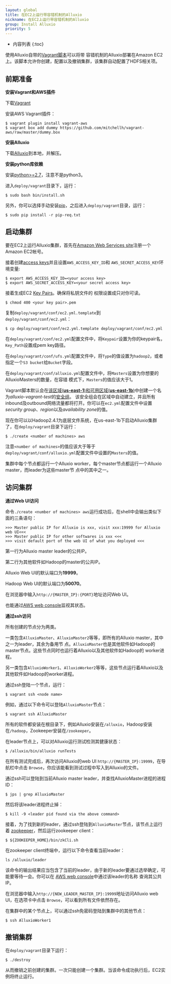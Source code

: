 ```yaml
---
layout: global
title: 在EC2上运行带容错机制的Alluxio
nickname: 在EC2上运行带容错机制的Alluxio
group: Install Alluxio
priority: 5
---
```


* 内容列表
{:toc}

使用Alluxio自带的[Vagrant脚本](https://github.com/alluxio/alluxio/tree/master/deploy/vagrant)可以将带
容错机制的Alluxio部署在Amazon EC2上。该脚本允许你创建，配置以及撤销集群，该集群自动配置了HDFS相关项。

## 前期准备

**安装Vagrant和AWS插件**

下载[Vagrant](https://www.vagrantup.com/downloads.html)

安装AWS Vagrant插件：

```console
$ vagrant plugin install vagrant-aws
$ vagrant box add dummy https://github.com/mitchellh/vagrant-aws/raw/master/dummy.box
```

**安装Alluxio**

下载[Alluxio](https://alluxio.io/download)到本地，并解压。

**安装python库依赖**

安装[python>=2.7](https://www.python.org/)，注意不是python3。

进入`deploy/vagrant`目录下，运行：

```console
$ sudo bash bin/install.sh
```

另外，你可以选择手动安装[pip](https://pip.pypa.io/en/latest/installing/)，之后进入`deploy/vagrant`目录，运行：

```console
$ sudo pip install -r pip-req.txt
```


## 启动集群

要在EC2上运行Alluxio集群，首先在[Amazon Web Services site](http://aws.amazon.com/)注册一个Amazon EC2帐号。

接着创建[access keys](https://aws.amazon.com/developers/access-keys/)并且设置`AWS_ACCESS_KEY_ID`和
`AWS_SECRET_ACCESS_KEY`环境变量:

```console
$ export AWS_ACCESS_KEY_ID=<your access key>
$ export AWS_SECRET_ACCESS_KEY=<your secret access key>
```

接着生成EC2
[Key Pairs](http://docs.aws.amazon.com/AWSEC2/latest/UserGuide/ec2-key-pairs.html)。确保将私钥文件的
权限设置成只对你可读。

```console
$ chmod 400 <your key pair>.pem
```


复制`deploy/vagrant/conf/ec2.yml.template`到`deploy/vagrant/conf/ec2.yml`：

```console
$ cp deploy/vagrant/conf/ec2.yml.template deploy/vagrant/conf/ec2.yml
```


在`deploy/vagrant/conf/ec2.yml`配置文件中，将`Keypair`设置为你的keypair名，`Key_Path`设置成pem key路径。

在`deploy/vagrant/conf/ufs.yml`配置文件中，将`Type`的值设置为`hadoop2`，或者指定一个`S3 bucket`给`Bucket`字段。

在`deploy/vagrant/conf/alluxio.yml`配置文件中，将`Masters`设置为你想要的AlluxioMasters的数量，在容错
模式下，`Masters`的值应该大于1。

Vagrant脚本默认会在[该区域(**us-east-1**)和可用区域(**us-east-1b**)](http://docs.aws.amazon.com/AWSEC2/latest/UserGuide/using-regions-availability-zones.html)中创建一个名为*alluxio-vagrant-test*的[安全组](http://docs.aws.amazon.com/AWSEC2/latest/UserGuide/using-network-security.html)。
该安全组会在区域中自动建立，并且所有inbound及outbound网络流量都将打开。你可以在`ec2.yml`配置文件中设置*security group*、*region*以及*availability zone*的值。

现在你可以以Hadoop2.4.1为底层文件系统，在us-east-1b下启动Alluxio集群了，在`deploy/vagrant`目录下运行：

```console
$ ./create <number of machines> aws
```


注意`<number of machines>`的值应该大于等于`deploy/vagrant/conf/alluxio.yml`配置文件中设置的`Masters`的值。

集群中每个节点都运行一个Alluxio worker，每个master节点都运行一个Alluxio master，而leader为这些master节
点中的其中之一。

## 访问集群

**通过Web UI访问**

命令`./create <number of machines> aws`运行成功后，在shell中会输出类似下面的三条语句：

```
>>> Master public IP for Alluxio is xxx, visit xxx:19999 for Alluxio web UI<<<
>>> Master public IP for other softwares is xxx <<<
>>> visit default port of the web UI of what you deployed <<<
```


第一行为Alluxio master leader的公共IP。

第二行为其他软件如Hadoop的master的公共IP。

Alluxio Web UI的默认端口为**19999**。

Hadoop Web UI的默认端口为**50070**。

在浏览器中输入`http://{MASTER_IP}:{PORT}`地址访问Web UI。

也能通过[AWS web console](https://console.aws.amazon.com/console/home?region=us-east-1)监视其状态。

**通过ssh访问**

所有创建的节点分为两类。

一类包含`AlluxioMaster`、`AlluxioMaster2`等等，即所有的Alluxio master，其中之一为leader，其余为备用节
点。`AlluxioMaster`也是其他软件如Hadoop的master节点。这些节点同时也运行着Alluxio以及其他软件如Hadoop的
worker进程。

另一类包含`AlluxioWorker1`、`AlluxioWorker2`等等，这些节点运行着Alluxio以及其他软件如Hadoop的worker进程。

通过ssh登陆一个节点，运行：

```console
$ vagrant ssh <node name>
```

例如，通过以下命令可以登陆`AlluxioMaster`节点：

```console
$ vagrant ssh AlluxioMaster
```

所有的软件都安装在根目录下，例如Alluxio安装在`/alluxio`，Hadoop安装在`/hadoop`，Zookeeper安装在`/zookeeper`。

在leader节点上，可以对Alluxio运行测试检测其健康状态：

```console
$ /alluxio/bin/alluxio runTests
```


在所有测试完成后，再次访问Alluxio的web UI `http://{MASTER_IP}:19999`，在导航栏中点击
`Browse`，你应该能看到测试过程中写入到Alluxio的文件。

通过ssh可以登陆到当前Alluxio master leader，并查找AlluxioMaster进程的进程ID：

```console
$ jps | grep AlluxioMaster
```

然后将该leader进程终止掉：

```console
$ kill -9 <leader pid found via the above command>
```

接着，为了找到新的leader，通过ssh登陆到`AlluxioMaster`节点，该节点上运行着
[zookeeper](http://zookeeper.apache.org/)，然后运行zookeeper client：

```console
$ ${ZOOKEEPER_HOME}/bin/zkCli.sh
```

在zookeeper client终端中，运行以下命令查看当前leader：

```
ls /alluxio/leader
```


该命令的输出结果应当包含了当前的leader，由于新的leader要通过选举确定，可能要等待一会。你可以在
[AWS web console](https://console.aws.amazon.com/console/home?region=us-east-1)中通过该leader的名称
查询其公共IP。

在浏览器中输入`http://{NEW_LEADER_MASTER_IP}:19999`地址访问Alluxio web UI，在选项卡中点击
`Browse`，可以看到所有文件依然存在。

在集群中的某个节点上，可以通过ssh免密码登陆到集群中的其他节点：

```console
$ ssh AlluxioWorker1
```

## 撤销集群

在`deploy/vagrant`目录下运行：

```console
$ ./destroy
```


从而撤销之前创建的集群。一次只能创建一个集群。当该命令成功执行后，EC2实例将终止运行。
